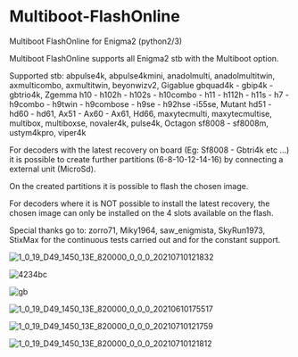 # Multiboot-FlashOnline
Multiboot FlashOnline for Enigma2 (python2/3)

Multiboot FlashOnline supports all Enigma2 stb with the Multiboot option.

Supported stb: abpulse4k, abpulse4kmini, anadolmulti, anadolmultitwin, axmulticombo, axmultitwin, beyonwizv2, Gigablue gbquad4k - gbip4k - gbtrio4k, Zgemma h10 - h102h - h102s - h10combo - h11 - h112h - h11s - h7 - h9combo - h9twin - h9combose - h9se - h92hse -i55se, Mutant hd51 - hd60 - hd61, Ax51 - Ax60 - Ax61, Hd66, maxytecmulti, maxytecmultise, multibox, multiboxse, novaler4k, pulse4k, Octagon sf8008 - sf8008m, ustym4kpro, viper4k


For decoders with the latest recovery on board (Eg: Sf8008 - Gbtri4k etc ...) it is possible to create further partitions (6-8-10-12-14-16) by connecting a external unit (MicroSd).

On the created partitions it is possible to flash the chosen image.

For decoders where it is NOT possible to install the latest recovery, the chosen image can only be installed on the 4 slots available on the flash.

Special thanks go to:
zorro71, Miky1964, saw_enigmista, SkyRun1973, StixMax for the continuous tests carried out and for the constant support.

![1_0_19_D49_1450_13E_820000_0_0_0_20210710121832](https://user-images.githubusercontent.com/35741027/125159668-12f0de80-e179-11eb-81de-52eba8805c5b.jpg)

![4234bc](https://user-images.githubusercontent.com/35741027/121557283-ea0fe900-ca14-11eb-9d07-a0c456f02798.jpg)

![gb](https://user-images.githubusercontent.com/35741027/121557302-eed49d00-ca14-11eb-83d5-8b7313a7da89.jpg)

![1_0_19_D49_1450_13E_820000_0_0_0_20210610175517](https://user-images.githubusercontent.com/35741027/121557464-0dd32f00-ca15-11eb-866a-03c6a830294f.jpg)

![1_0_19_D49_1450_13E_820000_0_0_0_20210710121759](https://user-images.githubusercontent.com/35741027/125159676-1f753700-e179-11eb-803f-928f1e1ee21a.jpg)

![1_0_19_D49_1450_13E_820000_0_0_0_20210710121812](https://user-images.githubusercontent.com/35741027/125159679-24d28180-e179-11eb-8b66-be7aa2dd09b5.jpg)

